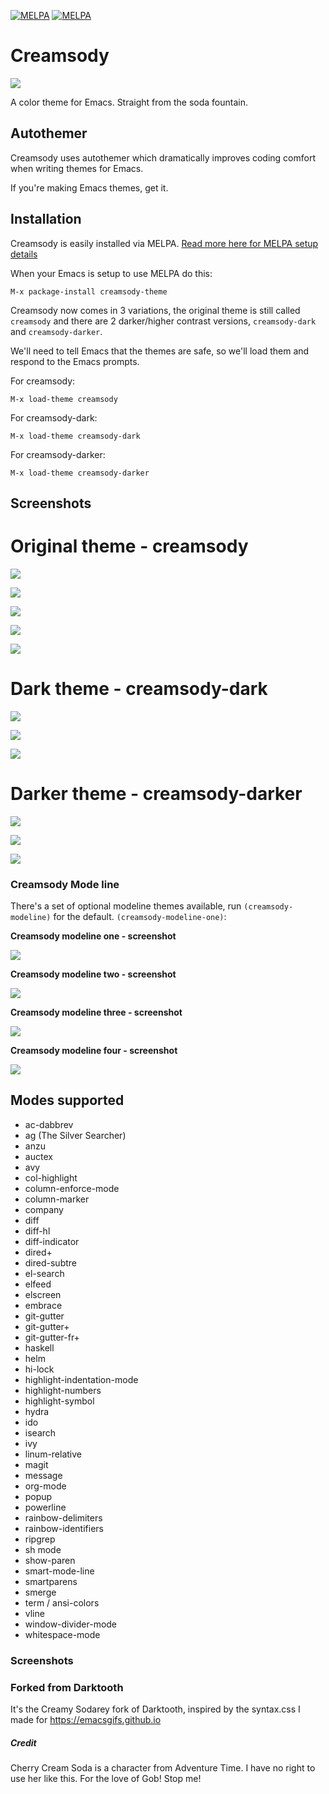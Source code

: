[![MELPA](http://stable.melpa.org/packages/creamsody-theme-badge.svg)](http://stable.melpa.org/#/creamsody-theme) [![MELPA](http://melpa.org/packages/creamsody-theme-badge.svg)](http://melpa.org/#/creamsody-theme)

# Creamsody

![](images/creamsody.png)

A color theme for Emacs.  Straight from the soda fountain.

## Autothemer

Creamsody uses autothemer which dramatically improves coding comfort when writing themes for Emacs.

If you're making Emacs themes, get it.

## Installation

Creamsody is easily installed via MELPA.  [Read more here for MELPA setup details](http://melpa.org/#/getting-started)

When your Emacs is setup to use MELPA do this:

```
M-x package-install creamsody-theme
```

Creamsody now comes in 3 variations, the original theme is still called `creamsody` and there are 2 
darker/higher contrast versions, `creamsody-dark` and `creamsody-darker`.

We'll need to tell Emacs that the themes are safe, so we'll load them and respond to the Emacs prompts.

For creamsody:

```
M-x load-theme creamsody
```

For creamsody-dark:

```
M-x load-theme creamsody-dark
```

For creamsody-darker:

```
M-x load-theme creamsody-darker
```

## Screenshots

# Original theme - creamsody

![](screenshots/creamsody-multi-window.png)

![](screenshots/screamsody-c-dired-subtree.png)

![](screenshots/creamsody-lisp.png)

![](screenshots/creamsody-shell.png)

![](screenshots/creamsody-yaml.png)

# Dark theme - creamsody-dark

![](screenshots/creamsody-dark-lisp.png)

![](screenshots/creamsody-dark-shell.png)

![](screenshots/creamsody-dark-yaml.png)

# Darker theme - creamsody-darker

![](screenshots/creamsody-darker-lisp.png)

![](screenshots/creamsody-darker-shell.png)

![](screenshots/creamsody-darker-yaml.png)

### Creamsody Mode line

There's a set of optional modeline themes available, run `(creamsody-modeline)` for the default. `(creamsody-modeline-one)`: 

**Creamsody modeline one - screenshot**

![](screenshot/screamsody-modeline-one.png)

**Creamsody modeline two - screenshot**

![](screenshots/creamsody-modeline-two.png)

**Creamsody modeline three - screenshot**

![](screenshots/creamsody-modeline-three.png)

**Creamsody modeline four - screenshot**

![](screenshot/screamsody-modeline-four.png)

## Modes supported

- ac-dabbrev
- ag (The Silver Searcher)
- anzu
- auctex
- avy
- col-highlight
- column-enforce-mode
- column-marker
- company
- diff
- diff-hl
- diff-indicator
- dired+
- dired-subtre
- el-search
- elfeed
- elscreen
- embrace
- git-gutter
- git-gutter+
- git-gutter-fr+
- haskell
- helm
- hi-lock
- highlight-indentation-mode
- highlight-numbers
- highlight-symbol
- hydra
- ido
- isearch
- ivy
- linum-relative
- magit
- message
- org-mode
- popup
- powerline
- rainbow-delimiters
- rainbow-identifiers
- ripgrep
- sh mode
- show-paren
- smart-mode-line
- smartparens
- smerge
- term / ansi-colors
- vline
- window-divider-mode
- whitespace-mode

### Screenshots

### Forked from Darktooth

It's the Creamy Sodarey fork of Darktooth, inspired by the syntax.css I made
for https://emacsgifs.github.io

##### Credit

Cherry Cream Soda is a character from Adventure Time.  I have no right
to use her like this.  For the love of Gob!  Stop me!
